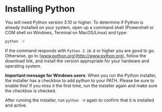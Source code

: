 # Installing Python

You will need Python version 3.10 or higher. To determine if Python is already installed on your system, open up a command shell (Powershell or COM shell on Windows, Terminal on MacOS/Linux) and type:

```bash
python -V
```

If the command responds with `Python 3.10.0` or higher you are good to go. Otherwise, go to [www.python.org](http://www.python.org), follow the download link, and install the version appropriate for your hardware and operating system.

**Important message for Windows users**: When you run the Python installer, the installer has a checkbox to add python to your PATH. Please be sure to enable this! If you miss it the first time, run the installer again and make sure the checkbox is checked.

After running the installer, run `python -V` again to confirm that it is installed and active.

